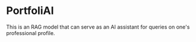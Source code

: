 # PortfoliAI
This is an RAG model that can serve as an AI assistant for queries on one's professional profile.
